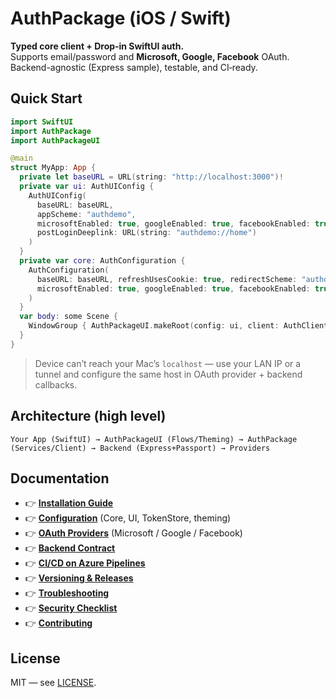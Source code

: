 # AuthPackage (iOS / Swift)

**Typed core client + Drop‑in SwiftUI auth.**  
Supports email/password and **Microsoft, Google, Facebook** OAuth.  
Backend-agnostic (Express sample), testable, and CI‑ready.

## Quick Start
```swift
import SwiftUI
import AuthPackage
import AuthPackageUI

@main
struct MyApp: App {
  private let baseURL = URL(string: "http://localhost:3000")!
  private var ui: AuthUIConfig {
    AuthUIConfig(
      baseURL: baseURL,
      appScheme: "authdemo",
      microsoftEnabled: true, googleEnabled: true, facebookEnabled: true,
      postLoginDeeplink: URL(string: "authdemo://home")
    )
  }
  private var core: AuthConfiguration {
    AuthConfiguration(
      baseURL: baseURL, refreshUsesCookie: true, redirectScheme: "authdemo",
      microsoftEnabled: true, googleEnabled: true, facebookEnabled: true
    )
  }
  var body: some Scene {
    WindowGroup { AuthPackageUI.makeRoot(config: ui, client: AuthClient(config: core)) }
  }
}
```

> Device can’t reach your Mac’s `localhost` — use your LAN IP or a tunnel and configure the same host in OAuth provider + backend callbacks.

## Architecture (high level)
```
Your App (SwiftUI) → AuthPackageUI (Flows/Theming) → AuthPackage (Services/Client) → Backend (Express+Passport) → Providers
```

## Documentation
- 👉 **[Installation Guide](docs/installation-guide.md)**
- 👉 **[Configuration](docs/configuration.md)** (Core, UI, TokenStore, theming)
- 👉 **[OAuth Providers](docs/oauth-providers.md)** (Microsoft / Google / Facebook)
- 👉 **[Backend Contract](docs/backend-contract.md)**
- 👉 **[CI/CD on Azure Pipelines](docs/ci-cd-azure.md)**
- 👉 **[Versioning & Releases](docs/versioning-releases.md)**
- 👉 **[Troubleshooting](docs/troubleshooting.md)**
- 👉 **[Security Checklist](docs/security.md)**
- 👉 **[Contributing](../CONTRIBUTING.md)**

## License
MIT — see [LICENSE](../LICENSE).
